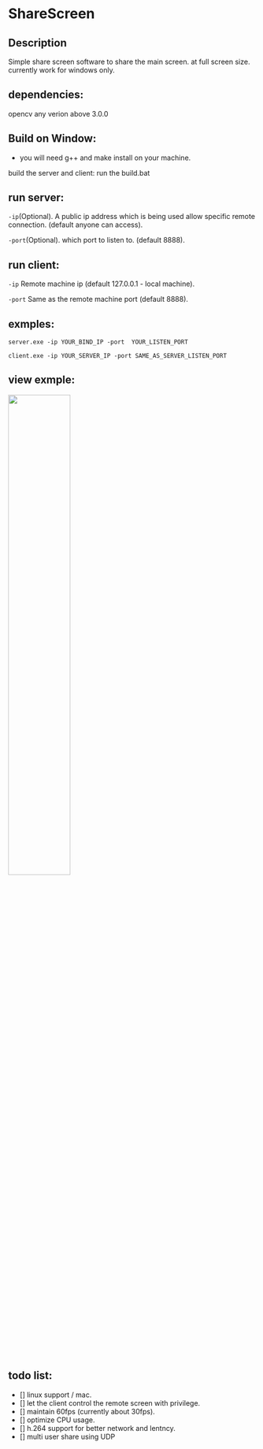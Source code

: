 # ShareScreen

## Description
Simple share screen software to share the main screen. at full screen size.
currently work for windows only.


## dependencies:
opencv any verion above 3.0.0

## Build on Window:
* you will need g++ and make install on your machine.

build the server and client:
run the build.bat

## run server:
`-ip`(Optional). A public ip address which is being used allow specific remote connection. (default anyone can access).

`-port`(Optional). which port to listen to. (default 8888).

## run client:
`-ip` Remote machine ip (default 127.0.0.1 - local machine).

`-port` Same as the remote machine port (default 8888).

## exmples:
```server.exe -ip YOUR_BIND_IP -port  YOUR_LISTEN_PORT```

```client.exe -ip YOUR_SERVER_IP -port SAME_AS_SERVER_LISTEN_PORT```

## view exmple:
<img src="screenShot.png" width="50%" height="50%" />


## todo list:
- [] linux support / mac.
- [] let the client control the remote screen with privilege.
- [] maintain 60fps (currently about 30fps).
- [] optimize CPU usage.
- [] h.264 support for better network and lentncy.
- [] multi user share using UDP

